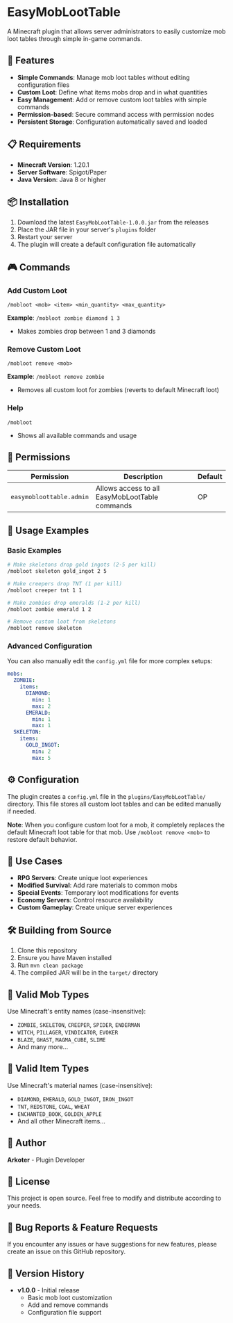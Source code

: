 # EasyMobLootTable

A Minecraft plugin that allows server administrators to easily customize mob loot tables through simple in-game commands.

## 🚀 Features

- **Simple Commands**: Manage mob loot tables without editing configuration files
- **Custom Loot**: Define what items mobs drop and in what quantities
- **Easy Management**: Add or remove custom loot tables with simple commands
- **Permission-based**: Secure command access with permission nodes
- **Persistent Storage**: Configuration automatically saved and loaded

## 📋 Requirements

- **Minecraft Version**: 1.20.1
- **Server Software**: Spigot/Paper
- **Java Version**: Java 8 or higher

## 📦 Installation

1. Download the latest `EasyMobLootTable-1.0.0.jar` from the releases
2. Place the JAR file in your server's `plugins` folder
3. Restart your server
4. The plugin will create a default configuration file automatically

## 🎮 Commands

### Add Custom Loot
```
/mobloot <mob> <item> <min_quantity> <max_quantity>
```
**Example**: `/mobloot zombie diamond 1 3`
- Makes zombies drop between 1 and 3 diamonds

### Remove Custom Loot
```
/mobloot remove <mob>
```
**Example**: `/mobloot remove zombie`
- Removes all custom loot for zombies (reverts to default Minecraft loot)

### Help
```
/mobloot
```
- Shows all available commands and usage

## 🔐 Permissions

| Permission | Description | Default |
|------------|-------------|---------|
| `easymobloottable.admin` | Allows access to all EasyMobLootTable commands | OP |

## 📖 Usage Examples

### Basic Examples
```bash
# Make skeletons drop gold ingots (2-5 per kill)
/mobloot skeleton gold_ingot 2 5

# Make creepers drop TNT (1 per kill)
/mobloot creeper tnt 1 1

# Make zombies drop emeralds (1-2 per kill)
/mobloot zombie emerald 1 2

# Remove custom loot from skeletons
/mobloot remove skeleton
```

### Advanced Configuration
You can also manually edit the `config.yml` file for more complex setups:

```yaml
mobs:
  ZOMBIE:
    items:
      DIAMOND:
        min: 1
        max: 2
      EMERALD:
        min: 1
        max: 1
  SKELETON:
    items:
      GOLD_INGOT:
        min: 2
        max: 5
```

## ⚙️ Configuration

The plugin creates a `config.yml` file in the `plugins/EasyMobLootTable/` directory. This file stores all custom loot tables and can be edited manually if needed.

**Note**: When you configure custom loot for a mob, it completely replaces the default Minecraft loot table for that mob. Use `/mobloot remove <mob>` to restore default behavior.

## 🎯 Use Cases

- **RPG Servers**: Create unique loot experiences
- **Modified Survival**: Add rare materials to common mobs  
- **Special Events**: Temporary loot modifications for events
- **Economy Servers**: Control resource availability
- **Custom Gameplay**: Create unique server experiences

## 🛠️ Building from Source

1. Clone this repository
2. Ensure you have Maven installed
3. Run `mvn clean package`
4. The compiled JAR will be in the `target/` directory

## 📝 Valid Mob Types

Use Minecraft's entity names (case-insensitive):
- `ZOMBIE`, `SKELETON`, `CREEPER`, `SPIDER`, `ENDERMAN`
- `WITCH`, `PILLAGER`, `VINDICATOR`, `EVOKER`
- `BLAZE`, `GHAST`, `MAGMA_CUBE`, `SLIME`
- And many more...

## 📝 Valid Item Types

Use Minecraft's material names (case-insensitive):
- `DIAMOND`, `EMERALD`, `GOLD_INGOT`, `IRON_INGOT`
- `TNT`, `REDSTONE`, `COAL`, `WHEAT`
- `ENCHANTED_BOOK`, `GOLDEN_APPLE`
- And all other Minecraft items...

## 👥 Author

**Arkoter** - Plugin Developer

## 📄 License

This project is open source. Feel free to modify and distribute according to your needs.

## 🐛 Bug Reports & Feature Requests

If you encounter any issues or have suggestions for new features, please create an issue on this GitHub repository.

## 🔄 Version History

- **v1.0.0** - Initial release
  - Basic mob loot customization
  - Add and remove commands
  - Configuration file support